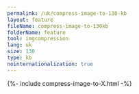 ```yaml
---
permalink: /uk/compress-image-to-130-kb
layout: feature
fileName: compress-image-to-130kb
folderName: feature
tool: imgcompression
lang: uk
size: 130
type: kb
nointernationalization: true
---
```

{%- include compress-image-to-X.html -%}       

